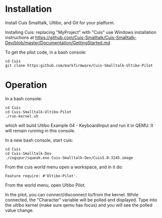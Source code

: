 Installation
============
Install Cuis Smalltalk, Ultibo, and Git for your platform.

Installing Cuis: replacing "MyProject" with "Cuis" use Windows installation instructions at https://github.com/Cuis-Smalltalk/Cuis-Smalltalk-Dev/blob/master/Documentation/GettingStarted.md

To get the pilot code, in a bash console:

    cd Cuis
    git clone https:github.com/markfirmware/Cuis-Smalltalk-Ultibo-Pilot

Operation
=========

In a bash console:

    cd Cuis
    cd Cuis-Smalltalk-Ultibo-Pilot
    ./run-kernel.sh

which will build Ultibo Example 04 - KeyboardInput and run it in QEMU. It will remain running in this console.

In a new bash console, start cuis:

    cd Cuis
    cd Cuis-Smalltalk-Dev
    ./cogspur/squeak.exe Cuis-Smalltalk-Dev/Cuis5.0-3245.image
    
From the cuis world menu open a workspace, and in it do:

    Feature require: #'Ultibo-Pilot'.

From the world menu, open Ultibo Pilot.

In the pilot, you can connect/disconnect to/from the kernel.
While connected, the "Character" variable will be polled and displayed.
Type into the ultibo kernel (make sure qemu has focus) and you will see the polled value change.
